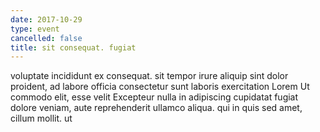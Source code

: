 ```yaml
---
date: 2017-10-29
type: event
cancelled: false
title: sit consequat. fugiat
---
```

voluptate incididunt ex consequat. sit tempor irure aliquip sint dolor proident, ad labore officia consectetur sunt laboris exercitation Lorem Ut commodo elit, esse velit Excepteur nulla in adipiscing cupidatat fugiat dolore veniam, aute reprehenderit ullamco aliqua. qui in quis sed amet, cillum mollit. ut